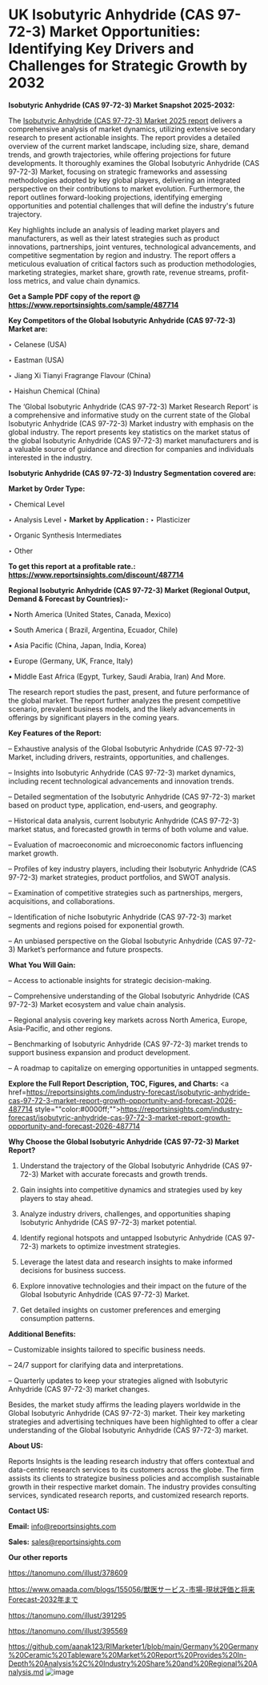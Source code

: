 # UK Isobutyric Anhydride (CAS 97-72-3) Market Opportunities: Identifying Key Drivers and Challenges for Strategic Growth by 2032

<strong>Isobutyric Anhydride (CAS 97-72-3) Market Snapshot 2025-2032:</strong>

The <a href=https://www.reportsinsights.com/sample/487714>Isobutyric Anhydride (CAS 97-72-3) Market 2025 report</a> delivers a comprehensive analysis of market dynamics, utilizing extensive secondary research to present actionable insights. The report provides a detailed overview of the current market landscape, including size, share, demand trends, and growth trajectories, while offering projections for future developments. It thoroughly examines the Global Isobutyric Anhydride (CAS 97-72-3) Market, focusing on strategic frameworks and assessing methodologies adopted by key global players, delivering an integrated perspective on their contributions to market evolution. Furthermore, the report outlines forward-looking projections, identifying emerging opportunities and potential challenges that will define the industry's future trajectory.

Key highlights include an analysis of leading market players and manufacturers, as well as their latest strategies such as product innovations, partnerships, joint ventures, technological advancements, and competitive segmentation by region and industry. The report offers a meticulous evaluation of critical factors such as production methodologies, marketing strategies, market share, growth rate, revenue streams, profit-loss metrics, and value chain dynamics.

<strong>Get a Sample PDF copy of the report @ <a href=https://www.reportsinsights.com/sample/487714 style=color:#0000ff;>https://www.reportsinsights.com/sample/487714</a></strong>

<strong>Key Competitors of the Global Isobutyric Anhydride (CAS 97-72-3) Market are:</strong>

‣ Celanese (USA)

‣ Eastman (USA)

‣ Jiang Xi Tianyi Fragrange Flavour (China)

‣ Haishun Chemical (China)

The ‘Global Isobutyric Anhydride (CAS 97-72-3) Market Research Report’ is a comprehensive and informative study on the current state of the Global Isobutyric Anhydride (CAS 97-72-3) Market industry with emphasis on the global industry. The report presents key statistics on the market status of the global Isobutyric Anhydride (CAS 97-72-3) market manufacturers and is a valuable source of guidance and direction for companies and individuals interested in the industry.

<strong>Isobutyric Anhydride (CAS 97-72-3) Industry Segmentation covered are:</strong>

<strong>Market by Order Type: </strong>

‣ Chemical Level

‣ Analysis Level
‣ 
<strong>Market by Application :</strong>
‣ Plasticizer

‣ Organic Synthesis Intermediates

‣ Other

<strong>To get this report at a profitable rate.: <a href=https://www.reportsinsights.com/discount/487714 style=color:#0000ff;>https://www.reportsinsights.com/discount/487714</a></strong>

<strong>Regional Isobutyric Anhydride (CAS 97-72-3) Market (Regional Output, Demand &amp; Forecast by Countries):-</strong>

• North America (United States, Canada, Mexico)

• South America ( Brazil, Argentina, Ecuador, Chile)

• Asia Pacific (China, Japan, India, Korea)

• Europe (Germany, UK, France, Italy)

• Middle East Africa (Egypt, Turkey, Saudi Arabia, Iran) And More.

The research report studies the past, present, and future performance of the global market. The report further analyzes the present competitive scenario, prevalent business models, and the likely advancements in offerings by significant players in the coming years.

<strong>Key Features of the Report:</strong>

– Exhaustive analysis of the Global Isobutyric Anhydride (CAS 97-72-3) Market, including drivers, restraints, opportunities, and challenges.

– Insights into Isobutyric Anhydride (CAS 97-72-3) market dynamics, including recent technological advancements and innovation trends.

– Detailed segmentation of the Isobutyric Anhydride (CAS 97-72-3) market based on product type, application, end-users, and geography.

– Historical data analysis, current Isobutyric Anhydride (CAS 97-72-3) market status, and forecasted growth in terms of both volume and value.

– Evaluation of macroeconomic and microeconomic factors influencing market growth.

– Profiles of key industry players, including their Isobutyric Anhydride (CAS 97-72-3) market strategies, product portfolios, and SWOT analysis.

– Examination of competitive strategies such as partnerships, mergers, acquisitions, and collaborations.

– Identification of niche Isobutyric Anhydride (CAS 97-72-3) market segments and regions poised for exponential growth.

– An unbiased perspective on the Global Isobutyric Anhydride (CAS 97-72-3) Market’s performance and future prospects.

<strong>What You Will Gain:</strong>

– Access to actionable insights for strategic decision-making.

– Comprehensive understanding of the Global Isobutyric Anhydride (CAS 97-72-3) Market ecosystem and value chain analysis.

– Regional analysis covering key markets across North America, Europe, Asia-Pacific, and other regions.

– Benchmarking of Isobutyric Anhydride (CAS 97-72-3) market trends to support business expansion and product development.

– A roadmap to capitalize on emerging opportunities in untapped segments.

<strong>Explore the Full Report Description, TOC, Figures, and Charts:</strong>
<a href=https://reportsinsights.com/industry-forecast/isobutyric-anhydride-cas-97-72-3-market-report-growth-opportunity-and-forecast-2026-487714 style=""color:#0000ff;"">https://reportsinsights.com/industry-forecast/isobutyric-anhydride-cas-97-72-3-market-report-growth-opportunity-and-forecast-2026-487714</a>

<strong>Why Choose the Global Isobutyric Anhydride (CAS 97-72-3) Market Report?</strong>

1. Understand the trajectory of the Global Isobutyric Anhydride (CAS 97-72-3) Market with accurate forecasts and growth trends.

2. Gain insights into competitive dynamics and strategies used by key players to stay ahead.

3. Analyze industry drivers, challenges, and opportunities shaping Isobutyric Anhydride (CAS 97-72-3) market potential.

4. Identify regional hotspots and untapped Isobutyric Anhydride (CAS 97-72-3) markets to optimize investment strategies.

5. Leverage the latest data and research insights to make informed decisions for business success.

6. Explore innovative technologies and their impact on the future of the Global Isobutyric Anhydride (CAS 97-72-3) Market.

7. Get detailed insights on customer preferences and emerging consumption patterns.

<strong>Additional Benefits:</strong>

– Customizable insights tailored to specific business needs.

– 24/7 support for clarifying data and interpretations.

– Quarterly updates to keep your strategies aligned with Isobutyric Anhydride (CAS 97-72-3) market changes.

Besides, the market study affirms the leading players worldwide in the Global Isobutyric Anhydride (CAS 97-72-3) market. Their key marketing strategies and advertising techniques have been highlighted to offer a clear understanding of the Global Isobutyric Anhydride (CAS 97-72-3) market.

<strong><strong>About US</strong>:</strong>

Reports Insights is the leading research industry that offers contextual and data-centric research services to its customers across the globe. The firm assists its clients to strategize business policies and accomplish sustainable growth in their respective market domain. The industry provides consulting services, syndicated research reports, and customized research reports.

<strong>Contact US:</strong>

<p class=><b>Email:</b> <a href=mailto:info@reportsinsights.com>info@reportsinsights.com</a></p>
<p class=><b>Sales:</b> <a href=mailto:sales@reportsinsights.com>sales@reportsinsights.com</a></p>

<strong>Our other reports</strong>

<a href=https://tanomuno.com/illust/378609>https://tanomuno.com/illust/378609</a>

<a href=https://www.omaada.com/blogs/155056/獣医サービス-市場-現状評価と将来Forecast-2032年まで>https://www.omaada.com/blogs/155056/獣医サービス-市場-現状評価と将来Forecast-2032年まで</a>

<a href=https://tanomuno.com/illust/391295>https://tanomuno.com/illust/391295</a>

<a href=https://tanomuno.com/illust/395569>https://tanomuno.com/illust/395569</a>

<a href=https://github.com/aanak123/RIMarketer1/blob/main/Germany%20Germany%20Ceramic%20Tableware%20Market%20Report%20Provides%20In-Depth%20Analysis%2C%20Industry%20Share%20and%20Regional%20Analysis.md>https://github.com/aanak123/RIMarketer1/blob/main/Germany%20Germany%20Ceramic%20Tableware%20Market%20Report%20Provides%20In-Depth%20Analysis%2C%20Industry%20Share%20and%20Regional%20Analysis.md</a>
![image](https://github.com/user-attachments/assets/e6caf4c6-2e98-4a8a-af56-8539d2a25d27)
